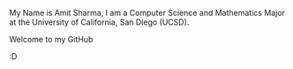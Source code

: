 
My Name is Amit Sharma, I am a Computer Science and Mathematics Major
at the University of California, San Diego (UCSD).

Welcome to my GitHub

:D
